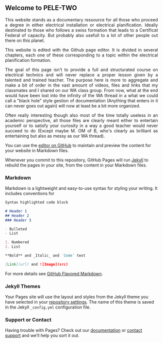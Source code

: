 ## Welcome to PELE-TWO
<div align="justify">
  <p>
   This website stands as a documentary ressource for all those who proceed a degree in either electrical installation or electrical planification. Ideally destinated to those   who follows a swiss formation that leads to a Certificat Federal of capacity. But probably also usefull to a lot of other people out there on this planet.
  </p>
  <p>
   This website is edited with the Github page editor. It is divided in several chapters, each one of these corresponding to a topic within the electrical planification formation.
  </p>
  <p>
The goal of this page isn't to provide a full and structurated course on electrical technics and will never replace a proper lesson given by a talented and trained teacher. The purpose here is more to aggregate and make a bit of order in the vast amount of videos, files and links that my classmates and I shared on our WA class group. From now, what at the end would have been lost into the infinity of the WA thread in a what we could call a "black hole" style gestion of documentation (Anything that enters in it can never goes out again) will now at least be a bit more organized.
  </p>
  <p>
Often really interesting though also most of the time totally useless in an academic perspective, all those files are clearly meant either to entertain yourself or to satisfy your curiosity in a way a good teacher would never succeed to do (Except maybe M. OM of B, who's clearly as brilliant as entertaining but also as messy as our WA thread).
  </p>
</div>

You can use the [editor on GitHub](https://github.com/BKovsky/PELE2/edit/main/README.md) to maintain and preview the content for your website in Markdown files.

Whenever you commit to this repository, GitHub Pages will run [Jekyll](https://jekyllrb.com/) to rebuild the pages in your site, from the content in your Markdown files.

### Markdown

Markdown is a lightweight and easy-to-use syntax for styling your writing. It includes conventions for

```markdown
Syntax highlighted code block

# Header 1
## Header 2
### Header 3

- Bulleted
- List

1. Numbered
2. List

**Bold** and _Italic_ and `Code` text

[Link](url) and ![Image](src)
```

For more details see [GitHub Flavored Markdown](https://guides.github.com/features/mastering-markdown/).

### Jekyll Themes

Your Pages site will use the layout and styles from the Jekyll theme you have selected in your [repository settings](https://github.com/BKovsky/PELE2/settings/pages). The name of this theme is saved in the Jekyll `_config.yml` configuration file.

### Support or Contact

Having trouble with Pages? Check out our [documentation](https://docs.github.com/categories/github-pages-basics/) or [contact support](https://support.github.com/contact) and we’ll help you sort it out.
